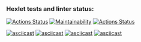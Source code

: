 ### Hexlet tests and linter status:
[![Actions Status](https://github.com/DrStopor/php-project-lvl1/workflows/hexlet-check/badge.svg)](https://github.com/DrStopor/php-project-lvl1/actions)
[![Maintainability](https://api.codeclimate.com/v1/badges/aeea0a00568ec1f4cbd7/maintainability)](https://codeclimate.com/github/DrStopor/php-project-lvl1/maintainability)
[![Actions Status](https://github.com/drstopor/php-project-lvl1/workflows/linter/badge.svg)](https://github.com/DrStopor/php-project-lvl1/actions)

[![asciicast](https://asciinema.org/a/3DEGcEUnx0WwzxNmwW4okyqFw.svg)](https://asciinema.org/a/3DEGcEUnx0WwzxNmwW4okyqFw)
[![asciicast](https://asciinema.org/a/404188.svg)](https://asciinema.org/a/404188)
[![asciicast](https://asciinema.org/a/404187.svg)](https://asciinema.org/a/404187)
[![asciicast](https://asciinema.org/a/404424.svg)](https://asciinema.org/a/404424)